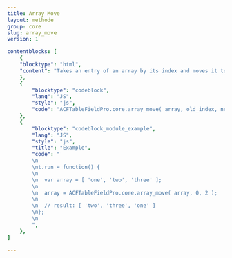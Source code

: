 ```yaml
---
title: Array Move
layout: methode
group: core
slug: array_move
version: 1

contentblocks: [
	{
	"blocktype": "html",
	"content": "Takes an entry of an array by its index and moves it to an new index."
	},
	{
		"blocktype": "codeblock",
		"lang": "JS",
		"style": "js",
		"code": "ACFTableFieldPro.core.array_move( array, old_index, new_index );",
	},
	{
		"blocktype": "codeblock_module_example",
		"lang": "JS",
		"style": "js",
		"title": "Example",
		"code": "
		\n
		\nt.run = function() {
		\n
		\n	var array = [ 'one', 'two', 'three' ];
		\n
		\n	array = ACFTableFieldPro.core.array_move( array, 0, 2 );
		\n
		\n	// result: [ 'two', 'three', 'one' ]
		\n};
		\n
		",
	},
]

---
```


